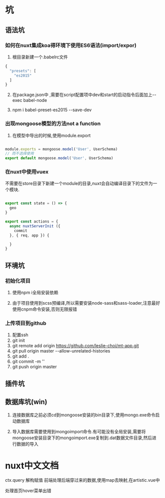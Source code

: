 # 坑

## 语法坑

### 如何在nuxt集成koa得环境下使用ES6语法(import/expor)

1. 根目录新建一个.babelrc文件

```javascript
{
  "presets": [
    "es2015"
  ]
}
```

2. 在package.json中 ,需要在script配置项中dev和start的启动指令后面加上--exec babel-node

3. npm i babel-preset-es2015 --save-dev

### 出现mongoose模型的方法not a function

1. 在模型中导出的时候,使用module.export

```javascript

module.exports = mongoose.model('User', UserSchema)
// 而不选择使用
export default mongoose.model('User', UserSchema)

```

### 在nuxt中使用vuex

不需要在store目录下新建一个module的目录,nuxt会自动编译目录下的文件为一个模块.

```javascript

export const state = () => {
  geo
}

export const actions = {
  async nuxtServerInit ({
    commit
  }, { req, app }) {

  }
}

```

## 环境坑

### 初始化项目

1. 使用npm i全局安装依赖

2. 由于项目使用到scss预编译,所以需要安装node-sass和sass-loader,注意最好使用cnpm命令安装,否则无限报错

### 上传项目到github

1. 配置ssh
2. git init
3. git remote add origin https://github.com/leslie-choi/mt-app.git
4. git pull origin master --allow-unrelated-histories
5. git add .
6. git  commit -m ''
7. git push origin master


## 插件坑

## 数据库坑(win)

1. 连接数据库之前必须cd到mongoose安装的bin目录下,使用mongo.exe命令启动数据库

2. 导入数据库需要使用到mongoimport命令.有可能没有全局安装,需要将mongoose安装目录下的mongoimport.exe复制到.dat数据文件目录,然后进行数据的导入


# nuxt中文文档


ctx.query
解构赋值
前端处理后端穿过来的数据,使用map去映射,在artistic.vue中


处理首页hover菜单出错